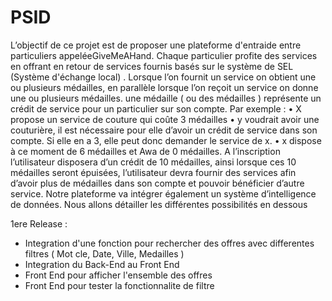 # PSID

L’objectif de ce projet est de proposer une plateforme d'entraide entre particuliers appeléeGiveMeAHand.
Chaque particulier profite des services en offrant en retour de services fournis basés sur le
système de SEL (Système d'échange local) .
Lorsque l’on fournit un service on obtient une ou plusieurs médailles, en parallèle lorsque l’on
reçoit un service on donne une ou plusieurs médailles.
une médaille ( ou des médailles ) représente un crédit de service pour un particulier sur son
compte.
Par exemple :
    • X propose un service de couture qui coûte 3 médailles
    • y voudrait avoir une couturière, il est nécessaire pour elle d’avoir un crédit de service
    dans son compte. Si elle en a 3, elle peut donc demander le service de x.
    • x dispose à ce moment de 6 médailles et Awa de 0 médailles.
A l’inscription l’utilisateur disposera d’un crédit de 10 médailles, ainsi lorsque ces 10 médailles
seront épuisées, l’utilisateur devra fournir des services afin d’avoir plus de médailles dans son
compte et pouvoir bénéficier d’autre service.
Notre plateforme va intégrer également un système d’intelligence de données. Nous allons
détailler les différentes possibilités en dessous



1ere Release : 
- Integration d'une fonction pour rechercher des offres avec differentes filtres ( Mot cle, Date, Ville, Medailles )
- Integration du Back-End au Front End 
- Front End pour afficher l'ensemble des offres
- Front End pour tester la fonctionnalite de filtre 
